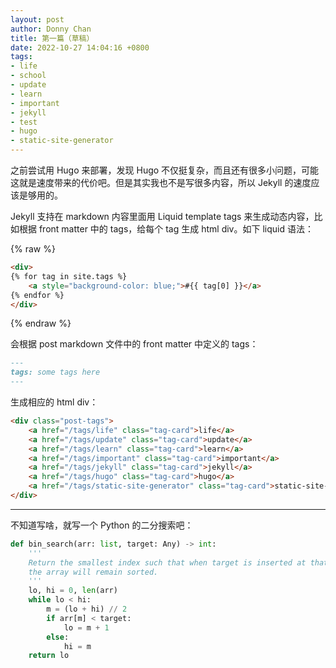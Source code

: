 ```yaml
---
layout: post
author: Donny Chan
title: 第一篇（草稿）
date: 2022-10-27 14:04:16 +0800
tags: 
- life
- school
- update
- learn
- important
- jekyll
- test
- hugo
- static-site-generator
---
```


之前尝试用 Hugo 来部署，发现 Hugo 不仅挺复杂，而且还有很多小问题，可能这就是速度带来的代价吧。但是其实我也不是写很多内容，所以 Jekyll 的速度应该是够用的。

Jekyll 支持在 markdown 内容里面用 Liquid template tags 来生成动态内容，比如根据 front matter 中的 tags，给每个 tag 生成 html div。如下 liquid 语法：

{% raw %}
```html
<div>
{% for tag in site.tags %}
    <a style="background-color: blue;">#{{ tag[0] }}</a>
{% endfor %}
</div>
```
{% endraw %}

<!-- more -->

会根据 post markdown 文件中的 front matter 中定义的 tags：

```markdown
---
tags: some tags here
---
```

生成相应的 html div：

```html
<div class="post-tags">
    <a href="/tags/life" class="tag-card">life</a>
    <a href="/tags/update" class="tag-card">update</a>
    <a href="/tags/learn" class="tag-card">learn</a>
    <a href="/tags/important" class="tag-card">important</a>
    <a href="/tags/jekyll" class="tag-card">jekyll</a>
    <a href="/tags/hugo" class="tag-card">hugo</a>
    <a href="/tags/static-site-generator" class="tag-card">static-site-generator</a>
</div>
```

---

不知道写啥，就写一个 Python 的二分搜索吧：

```python
def bin_search(arr: list, target: Any) -> int:
    '''
    Return the smallest index such that when target is inserted at that index,
    the array will remain sorted.
    '''
    lo, hi = 0, len(arr)
    while lo < hi:
        m = (lo + hi) // 2
        if arr[m] < target:
            lo = m + 1
        else:
            hi = m
    return lo
```